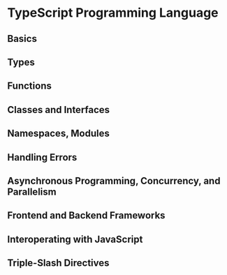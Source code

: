 # TypeScript Programming Language

## Basics

<!--
Scoped Declarations
-->

## Types

<!-- 
Type Operators
Advanced Types 
Type Utilities
-->

## Functions

## Classes and Interfaces

## Namespaces, Modules

## Handling Errors

## Asynchronous Programming, Concurrency, and Parallelism

## Frontend and Backend Frameworks

## Interoperating with JavaScript

## Triple-Slash Directives
